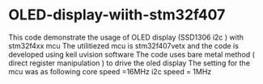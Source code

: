 # OLED-display-wiith-stm32f407


 This code demonstrate the usage of OLED display (SSD1306 i2c ) with stm32f4xx mcu
 The utilitiezed mcu is stm32f407vetx and the code is developed using keil uvision software 
 The code uses bare metal method ( direct register manipulation ) to drive the oled display 
 The setting for the mcu was as following
 core speed =16MHz
 i2c speed = 1MHz
 

 
 

